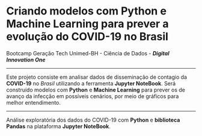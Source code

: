 # Criando modelos com Python e Machine Learning para prever a evolução do COVID-19 no Brasil

Bootcamp Geração Tech Unimed-BH - Ciência de Dados - **_Digital Innovation One_**
___
Este projeto consiste em analisar dados de disseminação de contagio da **COVID-19** no _Brasil_ utilizando a ferramenta **Jupyter NoteBook**. Será construído modelos com **Python** e **Machine Learning** para prever os de avanço da infecção em possíveis cenários, por meio de gráficos para melhor entendimento.
___

Análise exploratória dos dados do COVID-19 com **Python** e **biblioteca Pandas** na plataforma **Jupyter NoteBook**.
